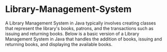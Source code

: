 # Library-Management-System
A Library Management System in Java typically involves creating classes that represent the library's books, patrons, and the transactions such as issuing and returning books. Below is a basic version of a Library Management System in Java that handles the addition of books, issuing and returning books, and displaying the available books.
